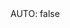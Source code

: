 <?xml version="1.0" encoding="UTF-8"?>
<CustomMetadata xmlns="http://soap.sforce.com/2006/04/metadata">
    <label>AUTO:</label>
    <protected>false</protected>
</CustomMetadata>
